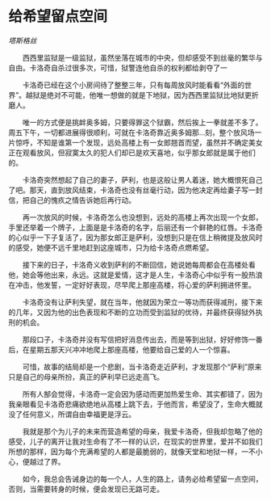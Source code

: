 # 给希望留点空间

*塔斯格丝*

　　西西里监狱是一级监狱，虽然坐落在城市的中央，但却感受不到丝毫的繁华与自由。卡洛奇自杀过很多次，可惜，狱警连他自杀的权利都给剥夺了一

　　卡洛奇已经在这个小房间待了整整三年，只有每周放风时能看看“外面的世界”。越狱是绝对不可能，他唯一想做的就是下地狱，因为西西里监狱比地狱更折磨人。

　　唯一的方式便是挑衅奥多姆，只要得罪这个狱霸，然后挨上一拳就差不多了。周五下午，一切都进展得很顺利，可就在卡洛奇靠近奥多姆那…刻，整个放风场一片惊呼，不知是谁第一个发现，远处高楼上有一女郎翘首而望，虽然并不确定美女正在观看放风，但寂寞太久的犯人们却已是欢天喜地，似乎那女郎就是属于他们的。

　　卡洛奇突然想起了自己的妻子，萨利，也是这般让男人着迷，她大概恨死自己了吧。那天，直到放风结束，卡洛奇也没有丝毫行动，因为他决定再给妻子写一封信，把自己的愧疚之情告诉她后再行动。

　　再一次放风的时候，卡洛奇怎么也没想到，远处的高楼上再次出现一个女郎，手里还举着一个牌子，上面是是卡洛奇的名字，后丽还有一个鲜艳的红唇。卡洛奇的心似乎一下子复活了，因为那女郎正是萨利，没想到只是在信上稍微提及放风时的感受，她便不远千里地赶到这座城市，只为给卡洛奇点燃希望。

　　接下来的日子，卡洛奇义收到萨利的不断回信，她说她每周都会在高楼处看他，她会等他出来，永远。这就是爱情，这才是人生，卡洛奇心中似乎有一股热浪在冲击，他发誓，一定好好表现，尽早爬上那座高楼，将心爱的萨利拥进怀里。

　　卡洛奇没有让萨利失望，就在当年，他就因为荣立一等功而获得减刑，接下来的几年，又因为他的出色表现和不断的立功而受到监狱的优待，并最终获得狱外执刑的机会。

　　那段口子，卡洛奇并没有写信把好消息传出去，而是等到出狱，好好修饰一番后，在星期五那天兴冲冲地爬上那座高楼，他要给自己爱的人一个惊喜。

　　可惜，故事的结局却是一个悲剧，当卡洛奇走近萨利，才发现那个“萨利”原来只是自己的母亲所扮，真正的萨利早已远走高飞。

　　所有人郜会觉得，卡洛奇一定会因为感动而更加热爱生命、其实都错了，因为我亲眼看见卡洛奇悲痛欲绝地从高楼上跳下去，于他而言，希望没了，生命大概就没了任何意义，所谓自由幸福更是浮云。

　　我就是那个为儿子的未来而营造希望的母亲，我爱卡洛奇，但我却忽略了他的感受，儿子的离开让我对生命有了不一样的认识，在现实的世界里，爱并不如我们所想的那样，因为每个充满希望的人都是最脆弱的，就像天堂和地狱一样，一不小心，便越过了界。

　　如今，我总会告诫身边的每一个人，人生的路上，请务必给希望留一点空间，否则，当需要转身的时候，便会发现已无路可走。
